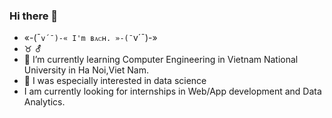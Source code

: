 ### Hi there 👋

- «-(¯`v´¯)-« I'm ʙᴀᴄʜ. »-(¯`v´¯)-»
- ♉ ⚦ 
- 🌱 I’m currently learning Computer Engineering in Vietnam National University in Ha Noi,Viet Nam.
- 🤔 I was especially interested in data science
- I am currently looking for internships in Web/App development and Data Analytics.
<!--
**bach20052001/bach20052001** is a ✨ _special_ ✨ repository because its `README.md` (this file) appears on your GitHub profile.

Here are some ideas to get you started:

- 🔭 I’m currently working on ...
- 🌱 I’m currently learning ...
- 👯 I’m looking to collaborate on ...
- 🤔 I’m looking for help with ...
- 💬 Ask me about ...
- 📫 How to reach me: ...
- 😄 Pronouns: ...
- ⚡ Fun fact: ...
-->
